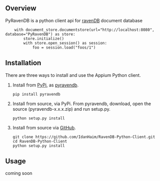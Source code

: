 ## Overview 
PyRavenDB is a python client api for [ravenDB](https://ravendb.net/) document database
```
    with document_store.documentstore(url="http://localhost:8080", database="PyRavenDB") as store:
        store.initialize()
        with store.open_session() as session:
            foo = session.load("foos/1")
```

## Installation
There are three ways to install and use the Appium Python client.

1. Install from [PyPi](https://pypi.python.org/pypi), as [pyravendb](https://pypi.python.org/pypi/pyravendb).
	```
	pip install pyravendb
	```

2. Install from source, via PyPi. From pyravendb, download, open the source (pyravendb-x.x.x.zip) and run setup.py.
	```
    python setup.py install
	```
3. Install from source via [GitHub](https://github.com/IdanHaim/RavenDB-Python-Client).
	```
    git clone https://github.com/IdanHaim/RavenDB-Python-Client.git
    cd RavenDB-Python-Client
    python setup.py install
	```

## Usage
coming soon